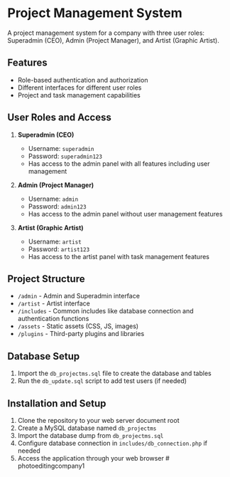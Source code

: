 # Project Management System

A project management system for a company with three user roles: Superadmin (CEO), Admin (Project Manager), and Artist (Graphic Artist).

## Features

- Role-based authentication and authorization
- Different interfaces for different user roles
- Project and task management capabilities

## User Roles and Access

1. **Superadmin (CEO)**

   - Username: `superadmin`
   - Password: `superadmin123`
   - Has access to the admin panel with all features including user management

2. **Admin (Project Manager)**

   - Username: `admin`
   - Password: `admin123`
   - Has access to the admin panel without user management features

3. **Artist (Graphic Artist)**
   - Username: `artist`
   - Password: `artist123`
   - Has access to the artist panel with task management features

## Project Structure

- `/admin` - Admin and Superadmin interface
- `/artist` - Artist interface
- `/includes` - Common includes like database connection and authentication functions
- `/assets` - Static assets (CSS, JS, images)
- `/plugins` - Third-party plugins and libraries

## Database Setup

1. Import the `db_projectms.sql` file to create the database and tables
2. Run the `db_update.sql` script to add test users (if needed)

## Installation and Setup

1. Clone the repository to your web server document root
2. Create a MySQL database named `db_projectms`
3. Import the database dump from `db_projectms.sql`
4. Configure database connection in `includes/db_connection.php` if needed
5. Access the application through your web browser
#   p h o t o e d i t i n g c o m p a n y 1  
 